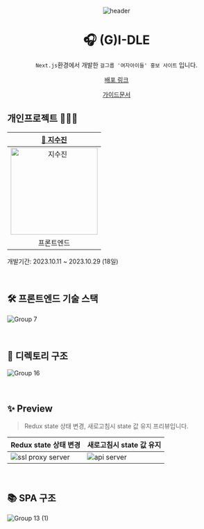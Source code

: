 <div align=center>

![header](https://capsule-render.vercel.app/api?type=waving&color=0:F9E547,50:ffd60a,100:fbec5d&height=200&section=header&text=(G)I-DLE&fontColor=fff&fontSize=70&fontAlign=50&fontAlignY=40)

# 🎧 (G)I-DLE

`Next.js`환경에서 개발한 `걸그룹 '여자아이들' 홍보 사이트` 입니다.<br>
<p align="middle"><a href="https://idle-next.vercel.app/">배포 링크</a></p>
<p align="middle"><a href="https://drive.google.com/file/d/1LamH2NI8cobudYXXtaWCOpWh3jYi0qUC/view?usp=sharing">가이드문서</a></p>

</div>

## 개인프로젝트 👩🏻‍💻
|[🌱 지수진](https://github.com/zisuzin)|
|:---:|
|<a href="https://github.com/zisuzin"> <img src="https://avatars.githubusercontent.com/zisuzin" width=200px alt="지수진"/> </a>|
|프론트엔드|
개발기간: 2023.10.11 ~ 2023.10.29 (18일)

<br>

## 🛠 프론트엔드 기술 스택
![Group 7](https://github.com/zisuzin/idle_next/assets/120540018/c41624ca-d2e7-4640-bf55-d571708f151f)

<br/>

## 📂 디렉토리 구조
![Group 16](https://github.com/zisuzin/idle_next/assets/120540018/87ac529e-160c-479b-bdb1-03eeba3fe083)

<br/>

## ✨ Preview
> Redux state 상태 변경, 새로고침시 state 값 유지 프리뷰입니다.

|Redux state 상태 변경|새로고침시 state 값 유지|
|---|---|
|![ssl proxy server](https://github.com/zisuzin/idle_next/assets/120540018/4251185b-d320-42f4-8b70-604caf56b244)|![api server](https://user-images.githubusercontent.com/61215550/214685251-875a31aa-b303-4382-955b-1920cdba6236.gif)|

<br/>

## 📚 SPA 구조
![Group 13 (1)](https://github.com/zisuzin/idle_next/assets/120540018/bff5d9ff-dcee-4462-9319-f1f8814af1b6)

